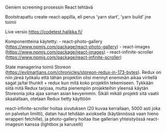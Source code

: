 Geniem screening prosessin React tehtävä

Bootstrapattu create-react-appilla, eli perus 'yarn start', 'yarn build' jne toimii

Live versio https://codetest.halikka.fi/ 

Komponentteina käytetty:
    - react-photo-gallery (https://www.npmjs.com/package/react-photo-gallery)
    - react-images (https://www.npmjs.com/package/react-images)
    - react-infinite-scroller (https://www.npmjs.com/package/react-infinite-scroller)

State managerina toimii Storeon (https://evilmartians.com/chronicles/storeon-redux-in-173-bytes). Redux on niin järeä työkalu että tähän projektiin olisi mennyt enemmän aikaa viritellä sagat ja/tai thunkit + redux kun mitä koko projektin tekemiseen. Tykkään siitä mitä Redux tarjoaa, mutta pienempiin projekteihin yleensä käytän Storeonia joka ajaa saman asian kevyemmin. Sikäli mikäli projekti sitä vaatii skaalallaan, otetaan Redux tietty käyttöön

react-infinite-scroller hoitaa sivutuksen (20 kuvaa kerrallaan, 5000 asti joka on palvelun limitti), datan haut tehdään axioksella (käytännössä vaan hieno wrapperi fetchille), ja photo-gallery hoitaa itse gallerian yhteistyössä react-imagesin kanssa (lightbox ja karuselli)


